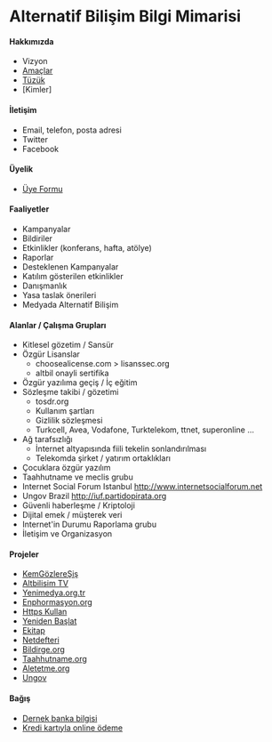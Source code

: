 # Alternatif Bilişim Bilgi Mimarisi

#### Hakkımızda
  - Vizyon
  - [Amaçlar](https://www.alternatifbilisim.org/wiki/Ama%C3%A7lar)
  - [Tüzük](https://www.alternatifbilisim.org/wiki/Alternatif_Bili%C5%9Fim_Derne%C4%9Fi_T%C3%BCz%C3%BC%C4%9F%C3%BC)
  - [Kimler]

#### İletişim
  - Email, telefon, posta adresi
  - Twitter
  - Facebook

#### Üyelik
  - [Üye Formu](https://alternatifbilisim.org/files/uyelik_formu.pdf)

#### Faaliyetler
  - Kampanyalar
  - Bildiriler
  - Etkinlikler (konferans, hafta, atölye)
  - Raporlar
  - Desteklenen Kampanyalar
  - Katılım gösterilen etkinlikler
  - Danışmanlık
  - Yasa taslak önerileri
  - Medyada Alternatif Bilişim

#### Alanlar / Çalışma Grupları
  - Kitlesel gözetim / Sansür
  - Özgür Lisanslar
    - choosealicense.com > lisanssec.org
    - altbil onayli sertifika
  - Özgür yazılıma geçiş / İç eğitim
  - Sözleşme takibi / gözetimi
    - tosdr.org
    - Kullanım şartları
    - Gizlilik sözleşmesi
    - Turkcell, Avea, Vodafone, Turktelekom, ttnet, superonline ...
  - Ağ tarafsızlığı
    - İnternet altyapısında fiili tekelin sonlandırılması
    - Telekomda şirket / yatırım ortaklıkları
  - Çocuklara özgür yazılım
  - Taahhutname ve meclis grubu
  - Internet Social Forum Istanbul http://www.internetsocialforum.net
  - Ungov Brazil http://iuf.partidopirata.org
  - Güvenli haberleşme / Kriptoloji
  - Dijital emek / müşterek veri
  - Internet'in Durumu Raporlama grubu
  - İletişim ve Organizasyon

#### Projeler
  - [KemGözlereŞiş](https://kemgozleresis.org.tr)
  - [Altbilisim TV](tv.alternatifbilsim.org)
  - [Yenimedya.org.tr](http://yenimedya.org.tr)
  - [Enphormasyon.org](http://enphormasyon.org)
  - [Https Kullan](https://httpskullan.org)
  - [Yeniden Başlat](https://yenidenbaslat.org)
  - [Ekitap](http://ekitap.alternatifbilsim.org)
  - [Netdefteri](netdefteri.alternatifbilisim.org)
  - [Bildirge.org](http://bildirge.org)
  - [Taahhutname.org](#)
  - [Aletetme.org](http://aletetme.org)
  - [Ungov](https://iuf.alternatifbilsim.org)

#### Bağış
  - [Dernek banka bilgisi](https://www.alternatifbilisim.org/wiki/Banka_Hesap_Bilgileri)
  - [Kredi kartıyla online ödeme](https://odeme.alternatifbilisim.org/)
